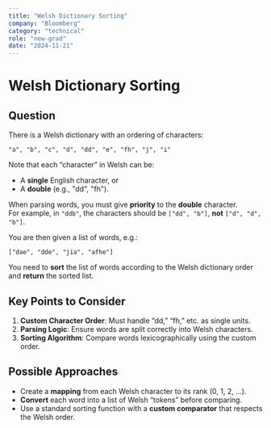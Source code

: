 ```yaml
---
title: "Welsh Dictionary Sorting"
company: "Bloomberg"
category: "technical"
role: "new-grad"
date: "2024-11-21"
---
```


# Welsh Dictionary Sorting

## Question

There is a Welsh dictionary with an ordering of characters:

```
"a", "b", "c", "d", "dd", "e", "fh", "j", "i"
```

Note that each “character” in Welsh can be:

- A **single** English character, or
- A **double** (e.g., "dd", "fh").

When parsing words, you must give **priority** to the **double** character.  
For example, in `"ddb"`, the characters should be `["dd", "b"]`, **not** `["d", "d", "b"]`.

You are then given a list of words, e.g.:

```
["dae", "dde", "jia", "afhe"]
```

You need to **sort** the list of words according to the Welsh dictionary order and **return** the sorted list.

## Key Points to Consider

1. **Custom Character Order**: Must handle “dd,” “fh,” etc. as single units.
2. **Parsing Logic**: Ensure words are split correctly into Welsh characters.
3. **Sorting Algorithm**: Compare words lexicographically using the custom order.

## Possible Approaches

- Create a **mapping** from each Welsh character to its rank (0, 1, 2, …).
- **Convert** each word into a list of Welsh “tokens” before comparing.
- Use a standard sorting function with a **custom comparator** that respects the Welsh order.
